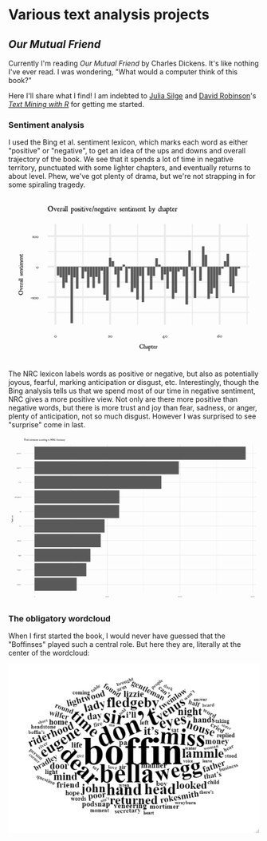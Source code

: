 # Various text analysis projects

## *Our Mutual Friend*

Currently I'm reading *Our Mutual Friend* by Charles Dickens. It's like nothing I've ever read. I was wondering, "What would a computer think of this book?"

Here I'll share what I find! I am indebted to [Julia Silge](https://twitter.com/juliasilge) and [David Robinson](https://twitter.com/drob)'s [*Text Mining with R*](https://www.tidytextmining.com/) for getting me started.

### Sentiment analysis

I used the Bing et al. sentiment lexicon, which marks each word as either "positive" or "negative", to get an idea of the ups and downs and overall trajectory of the book. We see that it spends a lot of time in negative territory, punctuated with some lighter chapters, and eventually returns to about level. Phew, we've got plenty of drama, but we're not strapping in for some spiraling tragedy.

![](our_mutual_friend/omf_bing.png)

The NRC lexicon labels words as positive or negative, but also as potentially joyous, fearful, marking anticipation or disgust, etc. Interestingly, though the Bing analysis tells us that we spend most of our time in negative sentiment, NRC gives a more positive view. Not only are there more positive than negative words, but there is more trust and joy than fear, sadness, or anger, plenty of anticipation, not so much disgust. However I was surprised to see "surprise" come in last.

![](our_mutual_friend/omf_nrc.png)

### The obligatory wordcloud

When I first started the book, I would never have guessed that the "Boffinses" played such a central role. But here they are, literally at the center of the wordcloud:

![](our_mutual_friend/omf_wordcloud.png)
